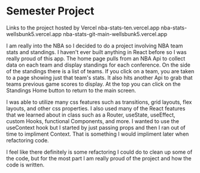 # Semester Project

Links to the project hosted by Vercel
nba-stats-ten.vercel.app
nba-stats-wellsbunk5.vercel.app
nba-stats-git-main-wellsbunk5.vercel.app

I am really into the NBA so I decided to do a project involving NBA team stats and standings.
I haven't ever built anything in React before so I was really proud of this app.
The home page pulls from an NBA Api to collect data on each team and display standings for each conference. On the side of the standings there is a list of teams. If you click on a team, you are taken to a page showing just that team's stats. It also hits another Api to grab that teams previous game scores to display. At the top you can click on the Standings Home button to return to the main screen.

I was able to utilize many css features such as transitions, grid layouts, flex layouts, and other css properties. I also used many of the React features that we learned about in class such as a Router, useState, useEffect, custom Hooks, functional Components, and more. I wanted to use the useContext hook but I started by just passing props and then I ran out of time to impliment Context. That is something I would impliment later when refactoring code.

I feel like there definitely is some refactoring I could do to clean up some of the code, but for the most part I am really proud of the project and how the code is written.


